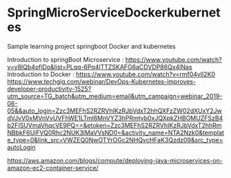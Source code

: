 # SpringMicroServiceDockerkubernetes
Sample learning project springboot Docker and kubernetes

Introduction to springBoot Microservice : https://www.youtube.com/watch?v=y8IQb4ofjDo&list=PLqq-6Pq4lTTZSKAFG6aCDVDP86Qx4lNas
Introduction to Docker : https://www.youtube.com/watch?v=rmf04ylI2K0
      https://www.techgig.com/webinar/DevOps-Kubernetes-improves-developer-productivity-1525?utm_source=TG_batch&utm_medium=email&utm_campaign=webinar_2019-06-05&&auto_login=Zzc3MEFhS2RZRVhIKzRJbVdxT2hhQXFzZW02dXUxY2JwdVJvV0xMVnVvUVFhWE1LTml6MnVYZ3hPRmtyb0xJQXpkZHBOMUZFSzB4b2FISUVmaVhqcVE9PQ==&etoken=Zzc3MEFhS2RZRVhIKzRJbVdxT2hhRmNBbkF6UjFVQ0Rhc2NUK3lMaVVsND0=&activity_name=NTA2Nzk0&template_type=0&link_src=VWZEQ0NwOTYrOGc2NHQvcHFaK3Qzdz09&src_type=autoLogin
      

https://aws.amazon.com/blogs/compute/deploying-java-microservices-on-amazon-ec2-container-service/
